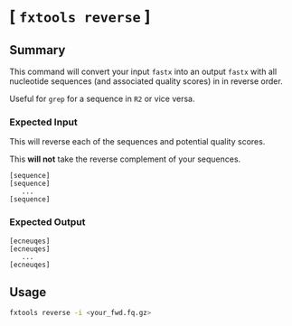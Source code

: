 # [ `fxtools reverse` ]

## Summary

This command will convert your input `fastx` into an output `fastx`
with all nucleotide sequences (and associated quality scores) in
in reverse order.

Useful for `grep` for a sequence in `R2` or vice versa.

### Expected Input

This will reverse each of the sequences and potential quality scores.

This **will not** take the reverse complement of your sequences.

``` text
[sequence]
[sequence]
   ...
[sequence]
```

### Expected Output

``` text
[ecneuqes]
[ecneuqes]
   ...
[ecneuqes]
```

## Usage

``` bash
fxtools reverse -i <your_fwd.fq.gz>
```
